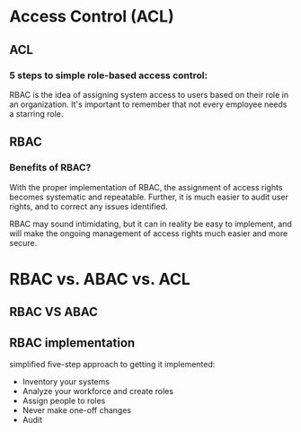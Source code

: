 # Access Control (ACL)

## ACL

### 5 steps to simple role-based access control:
RBAC is the idea of assigning system access to users based on their role in an organization. It's important to remember that not every employee needs a starring role.

## RBAC

### Benefits of RBAC? 
With the proper implementation of RBAC, the assignment of access rights becomes systematic and repeatable. Further, it is much easier to audit user rights, and to correct any issues identified.

RBAC may sound intimidating, but it can in reality be easy to implement, and will make the ongoing management of access rights much easier and more secure.

# RBAC vs. ABAC vs. ACL 
## RBAC VS ABAC

## RBAC implementation 
simplified five-step approach to getting it implemented:

* Inventory your systems
* Analyze your workforce and create roles
* Assign people to roles
* Never make one-off changes
* Audit